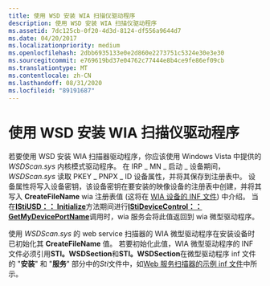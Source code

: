 ```yaml
---
title: 使用 WSD 安装 WIA 扫描仪驱动程序
description: 使用 WSD 安装 WIA 扫描仪驱动程序
ms.assetid: 7dc125cb-0f20-4d3d-8124-df556a9644d7
ms.date: 04/20/2017
ms.localizationpriority: medium
ms.openlocfilehash: 2dbb6935133e0e2d860e2273751c5324e30e3e30
ms.sourcegitcommit: e769619bd37e04762c77444e8b4ce9fe86ef09cb
ms.translationtype: MT
ms.contentlocale: zh-CN
ms.lasthandoff: 08/31/2020
ms.locfileid: "89191687"
---
```

# <a name="installing-a-wia-scanner-driver-with-wsd"></a>使用 WSD 安装 WIA 扫描仪驱动程序


若要使用 WSD 安装 WIA 扫描器驱动程序，你应该使用 Windows Vista 中提供的 *WSDScan.sys* 内核模式驱动程序。 在 IRP \_ MN \_ 启动 \_ 设备期间， *WSDScan.sys* 读取 PKEY \_ PNPX \_ ID 设备属性，并将其保存到注册表中。 设备属性将写入设备密钥，该设备密钥在要安装的映像设备的注册表中创建，并将其写入 **CreateFileName** wia 注册表值 (这将在 [WIA 设备的 INF 文件](inf-files-for-wia-devices.md)) 中介绍。 当在[**IStiUSD：： Initialize**](/windows-hardware/drivers/ddi/stiusd/nf-stiusd-istiusd-initialize)方法期间进行[**IStiDeviceControl：： GetMyDevicePortName**](/windows-hardware/drivers/ddi/stiusd/nf-stiusd-istidevicecontrol-getmydeviceportname)调用时，wia 服务会将此值返回到 wia 微型驱动程序。

使用 *WSDScan.sys* 的 web service 扫描器的 WIA 微型驱动程序在安装设备时已初始化其 **CreateFileName** 值。 若要初始化此值，WIA 微型驱动程序的 INF 文件必须引用**STI。WSDSection**和**STI。WSDSection**在微型驱动程序 inf 文件的 "**安装**" 和 "**服务**" 部分中的*Sti*文件中，如[Web 服务扫描器的示例 inf 文件](sample-inf-file-for-a-web-services-scanner.md)中所示。

 

